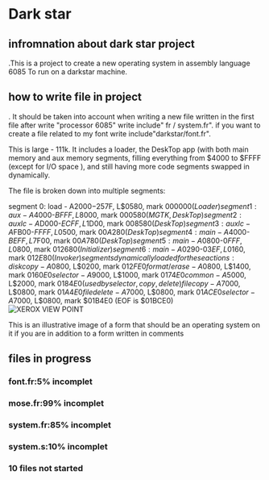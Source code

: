 <h1>Dark star</h1>

<h2>infromnation about dark star project</h2>

<p>.This is a project to create a new operating system in assembly language 6085
To run on a darkstar machine.</p>
<h2>how to write file in project</h2>	
<p>. It should be taken into account when writing a new file written in the first file after write "processor 6085" write include" fr / system.fr". if you want to create a file related to my font write include"darkstar/font.fr".</p>
<pr>This is large - 111k. It includes a loader, the DeskTop app (with both main memory and aux memory segments, filling everything from $4000 to $FFFF (except for I/O space ), and still having more code segments swapped in dynamically.

The file is broken down into multiple segments:

segment 0: load - A$2000-$257F, L$0580, mark $000000 (Loader)
segment 1: aux - A$4000-$BFFF, L$8000, mark $000580 (MGTK, DeskTop)
segment 2: auxlc - A$D000-$ECFF, L$1D00, mark $008580 (DeskTop)
segment 3: auxlc - A$FB00-$FFFF, L$0500, mark $00A280 (DeskTop)
segment 4: main - A$4000-$BEFF, L$7F00, mark $00A780 (DeskTop)
segment 5: main - A$0800-$0FFF, L$0800, mark $012680 (Initializer)
segment 6: main - A$0290-$03EF, L$0160, mark $012E80 (Invoker)
segments dynamically loaded for these actions:
disk copy - A$0800, L$0200, mark $012FE0
format/erase - A$0800, L$1400, mark $0160E0
selector - A$9000, L$1000, mark $0174E0
common - A$5000, L$2000, mark $0184E0 (used by selector, copy, delete)
file copy - A$7000, L$0800, mark $01A4E0
file delete - A$7000, L$0800, mark $01ACE0
selector - A$7000, L$0800, mark $01B4E0
(EOF is $01BCE0)
</pr>
<br>
<img src="https://engblg.livingcomputers.org/wp-content/uploads/2019/01/viewpoint-final-ui-1024x886.png" alt="XEROX VIEW POINT">
<p>This is an illustrative image of a form that should be an operating system on it if you are in addition to a form written in comments</p>
<h2>files in progress</h2>

<h3>font.fr:5% incomplet</h3>
<h3>mose.fr:99% incomplet</h3>
<h3>system.fr:85% incomplet</h3>
<h3>system.s:10% incomplet</h3>
<h3>10 files not started</h3>
